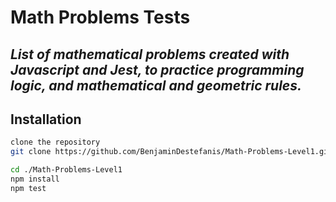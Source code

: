 # Math Problems Tests
## _List of mathematical problems created with Javascript and Jest, to practice programming logic, and mathematical and geometric rules._


## Installation
```sh
clone the repository
git clone https://github.com/BenjaminDestefanis/Math-Problems-Level1.git

cd ./Math-Problems-Level1
npm install
npm test
```


